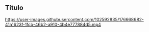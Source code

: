 ## Titulo



https://user-images.githubusercontent.com/102592835/176668682-41a1623f-1fcb-46b2-a910-4b4e777884d5.mp4
